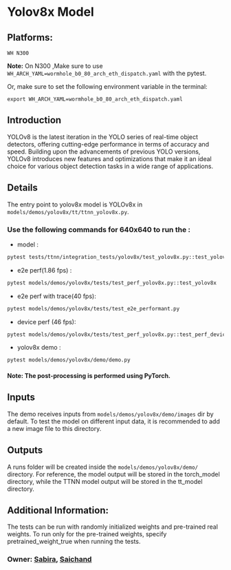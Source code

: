 # Yolov8x Model

## Platforms:
    WH N300
**Note:** On N300 ,Make sure to use `WH_ARCH_YAML=wormhole_b0_80_arch_eth_dispatch.yaml` with the pytest.

Or, make sure to set the following environment variable in the terminal:
```
export WH_ARCH_YAML=wormhole_b0_80_arch_eth_dispatch.yaml
```

## Introduction
YOLOv8 is the latest iteration in the YOLO series of real-time object detectors, offering cutting-edge performance in terms of accuracy and speed. Building upon the advancements of previous YOLO versions, YOLOv8 introduces new features and optimizations that make it an ideal choice for various object detection tasks in a wide range of applications.

## Details
The entry point to yolov8x model is YOLOv8x in
`models/demos/yolov8x/tt/ttnn_yolov8x.py`.

### Use the following commands for 640x640 to run the :

- model :
```bash
pytest tests/ttnn/integration_tests/yolov8x/test_yolov8x.py::test_yolov8x_640
```

- e2e perf(1.86 fps) :
```bash
pytest models/demos/yolov8x/tests/test_perf_yolov8x.py::test_yolov8x
```

- e2e perf with trace(40 fps):
```bash
pytest models/demos/yolov8x/tests/test_e2e_performant.py
```

- device perf (46 fps):
```bash
pytest models/demos/yolov8x/tests/test_perf_yolov8x.py::test_perf_device_bare_metal_yolov8x`
```

- yolov8x demo :
```bash
pytest models/demos/yolov8x/demo/demo.py
```

#### Note: The post-processing is performed using PyTorch.

## Inputs
The demo receives inputs from `models/demos/yolov8x/demo/images` dir by default. To test the model on different input data, it is recommended to add a new image file to this directory.

## Outputs
A runs folder will be created inside the `models/demos/yolov8x/demo/` directory. For reference, the model output will be stored in the torch_model directory, while the TTNN model output will be stored in the tt_model directory.

## Additional Information:
The tests can be run with  randomly initialized weights and pre-trained real weights.  To run only for the pre-trained weights, specify pretrained_weight_true when running the tests.

### Owner: [Sabira](https://github.com/sabira-mcw), [Saichand](https://github.com/tenstorrent/tt-metal/pulls/saichandax)
